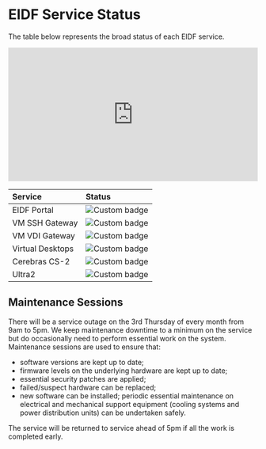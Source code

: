 # EIDF Service Status

The table below represents the broad status of each EIDF service.

<div style="display: flex;">
<iframe src="https://status.eidf.ac.uk/d-solo/a4819422-0c95-4d9c-a5a4-7f1c2dcfd817/eidf-status-public?orgId=5&panelId=1" width="100%" height="270" frameborder="0"></iframe>
</div>

| Service | Status |
|:--------|:------|
| EIDF Portal  | ![Custom badge](https://img.shields.io/endpoint?style=plastic&url=https://epcced.github.io/eidf-status/Data/portal.json) |
| VM SSH Gateway  | ![Custom badge](https://img.shields.io/endpoint?style=plastic&url=https://epcced.github.io/eidf-status/Data/sshgateway.json) |
| VM VDI Gateway | ![Custom badge](https://img.shields.io/endpoint?style=plastic&url=https://epcced.github.io/eidf-status/Data/vdigateway.json) |
| Virtual Desktops | ![Custom badge](https://img.shields.io/endpoint?style=plastic&url=https://epcced.github.io/eidf-status/Data/virtualmachines.json) |
| Cerebras CS-2 | ![Custom badge](https://img.shields.io/endpoint?style=plastic&url=https://epcced.github.io/eidf-status/Data/cerebras.json) |
| Ultra2 | ![Custom badge](https://img.shields.io/endpoint?style=plastic&url=https://epcced.github.io/eidf-status/Data/superdome.json) |

## Maintenance Sessions

There will be a service outage on the 3rd Thursday of every month from 9am to 5pm. We keep maintenance downtime to a minimum on the service but do occasionally need to perform essential work on the system. Maintenance sessions are used to ensure that:

* software versions are kept up to date;
* firmware levels on the underlying hardware are kept up to date;
* essential security patches are applied;
* failed/suspect hardware can be replaced;
* new software can be installed; periodic essential maintenance on electrical and mechanical support equipment (cooling systems and power distribution units) can be undertaken safely.

The service will be returned to service ahead of 5pm if all the work is completed early.
